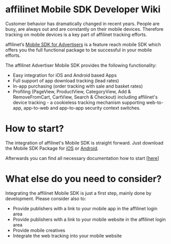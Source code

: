 # affilinet Mobile SDK Developer Wiki
Customer behavior has dramatically changed in recent years. People are busy, are always out and are constantly on their mobile devices. Therefore tracking on mobile devices is a key part of affilinet tracking efforts.

affilinet’s [Mobile SDK for Advertisers](http://developer.affili.net/mobile-sdk-advertiser/documentation/) is a feature reach mobile SDK which offers you the full functional package to be successful in your mobile efforts.

The affilinet Advertiser Mobile SDK provides the following functionality:
* Easy integration for iOS and Android based Apps
* Full support of app download tracking (lead rates)
* In-app purchasing (order tracking with sale and basket rates)
* Profiling (PageView, ProductView, CategoryView, Add & RemoveFromCart, CartView, Search & Checkout)
including affilinet's device tracking - a cookieless tracking mechanism supporting web-to-app, app-to-web and app-to-app security context switches.

# How to start?
The integration of affilinet's Mobile SDK is straight forward. Just download the Mobile SDK Package for [iOS](https://github.com/affilinet/mobile-sdk-advertiser-ios) or [Android](https://github.com/affilinet/mobile-sdk-advertiser-android).

Afterwards you can find all necessary documentation how to start [[here](http://developer.affili.net/mobile-sdk-advertiser/documentation/)]

# What else do you need to consider?
Integrating the affilinet Mobile SDK is just a first step, mainly done by development. Please consider also to: 
* Provide publishers with a link to your mobile app in the affilinet login area
* Provide publishers with a link to your mobile website in the affilinet login area
* Provide mobile creatives
* Integrate the web tracking into your mobile website 

